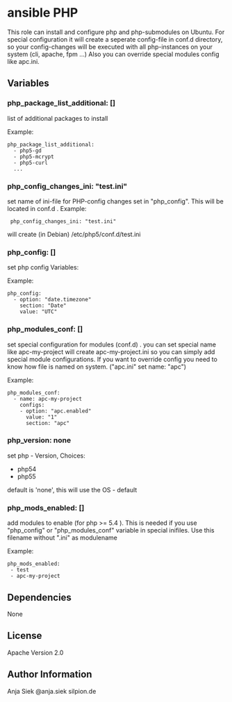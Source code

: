 # ansible PHP

This role can install and configure php and php-submodules on Ubuntu. 
For special configuration it will create a seperate config-file in conf.d directory, 
so your config-changes will be executed with all php-instances on your system (cli, apache, fpm ...)
Also you can override special modules config like apc.ini. 

## Variables

### php_package_list_additional: []

list of additional packages to install

Example:

```
php_package_list_additional:
  - php5-gd
  - php5-mcrypt
  - php5-curl
  ...
```
### php_config_changes_ini: "test.ini"

set name of ini-file for PHP-config changes set in "php_config". 
This will be located in conf.d . 
Example:

```
 php_config_changes_ini: "test.ini"
```
will create (in Debian) /etc/php5/conf.d/test.ini


### php_config: []

set php config Variables:

Example:

```
php_config:
  - option: "date.timezone"
    section: "Date"
    value: "UTC"
```
### php_modules_conf: []

set special configuration for modules (conf.d) .
you can set special name like apc-my-project will create apc-my-project.ini 
so you can simply add special module configurations. 
If you want to override config you need to know how file is named on system. ("apc.ini" set name: "apc")


Example:

```
php_modules_conf:
  - name: apc-my-project
    configs:
    - option: "apc.enabled"
      value: "1"
      section: "apc"
```

### php_version: none

set php - Version, Choices: 

* php54 
* php55

default is 'none', this will use the OS - default 

### php_mods_enabled: []
add modules to enable (for php >= 5.4 ).
This is needed if you use "php_config" or "php_modules_conf" variable in special inifiles. 
Use this filename without ".ini" as modulename

Example:

```
php_mods_enabled: 
 - test
 - apc-my-project

```


## Dependencies
 None

## License
Apache Version 2.0

## Author Information
Anja Siek @anja.siek silpion.de
